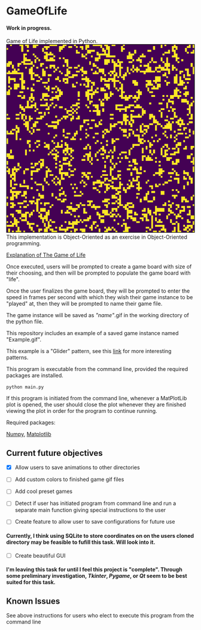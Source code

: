 # GameOfLife
#### Work in progress.
Game of Life implemented in Python.
![alt-text](https://github.com/johnma02/GameOfLife/blob/master/GameExamples/LargerInstance.gif)
This implementation is Object-Oriented as an exercise in 
Object-Oriented programming.

[Explanation of The Game of Life](http://pi.math.cornell.edu/~lipa/mec/lesson6.html)


Once executed, users will be prompted to create a game board with 
size of their choosing, and then will be prompted to populate
the game board with "life".


Once the user finalizes the game board, they will be prompted to enter the speed in frames
per second with which they wish their game instance to be "played" at, then they will be
prompted to name their game file.


The game instance will be saved as _"name"_.gif
in the working directory of the python file.


This repository includes an example of a saved game instance named "Example.gif".

This example is a "Glider" pattern, see this [link](http://pi.math.cornell.edu/~lipa/mec/lesson6.html) for more
interesting patterns.

This program is executable from the command line, provided the required packages are installed.


```commandline
python main.py
```
If this program is initiated from the command line, whenever a MatPlotLib plot is opened, the user should close the plot whenever they are finished viewing the plot in order for the program to continue running.

Required packages:

[Numpy](https://numpy.org/install/), [Matplotlib](https://matplotlib.org/stable/users/installing/index.html)



## Current future objectives
- [x] Allow users to save animations to other directories
- [ ] Add custom colors to finished game gif files
- [ ] Add cool preset games
- [ ] Detect if user has initiated program from command line and run a separate main function giving special instructions to the user
- [ ] Create feature to allow user to save configurations for future use


#### Currently, I think using SQLite to store coordinates on on the users cloned directory may be feasible to fufill this task. Will look into it.
- [ ] Create beautiful GUI
#### I'm leaving this task for until I feel this project is "complete". Through some preliminary investigation, _Tkinter_, _Pygame_, or _Qt_ seem to be best suited for this task.

## Known Issues
See  above instructions for users who elect to execute this program from the command line
